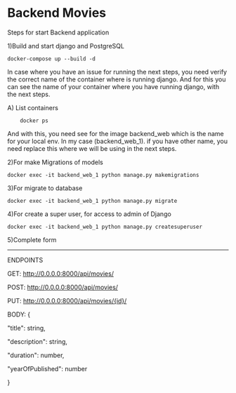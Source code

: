 # Backend Movies

Steps for start Backend application



1)Build and start django and PostgreSQL

    docker-compose up --build -d


In case where you have an issue for running the next steps, you need verify the correct name of the container where is running django. And for this you can see the name of your container where you have running django, with the next steps.

A) List containers
 
        docker ps
 
 And with this, you need see for the image backend_web which is the name for your local env. In my case (backend_web_1).  if you have other name, you need replace this where we will be using in the next steps.

2)For make Migrations of models

    docker exec -it backend_web_1 python manage.py makemigrations

3)For migrate to database
     
    docker exec -it backend_web_1 python manage.py migrate  


4)For create a super user, for access to admin of Django
 
    docker exec -it backend_web_1 python manage.py createsuperuser

5)Complete form


---------------------------------
ENDPOINTS

GET:
http://0.0.0.0:8000/api/movies/

POST:
http://0.0.0.0:8000/api/movies/

PUT:
http://0.0.0.0:8000/api/movies/{id}/


BODY:
{

"title": string,

"description": string,

"duration": number,

"yearOfPublished": number

}
